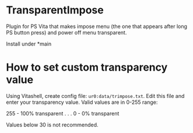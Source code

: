 # TransparentImpose

Plugin for PS Vita that makes impose menu (the one that appears after long PS button press) and power off menu transparent.

Install under *main

# How to set custom transparency value

Using Vitashell, create config file: `ur0:data/trimpose.txt`.
Edit this file and enter your transparency value. Valid values are in 0-255 range:

255 - 100% transparent
.
.
.
0 - 0% transparent

Values below 30 is not recommended.
